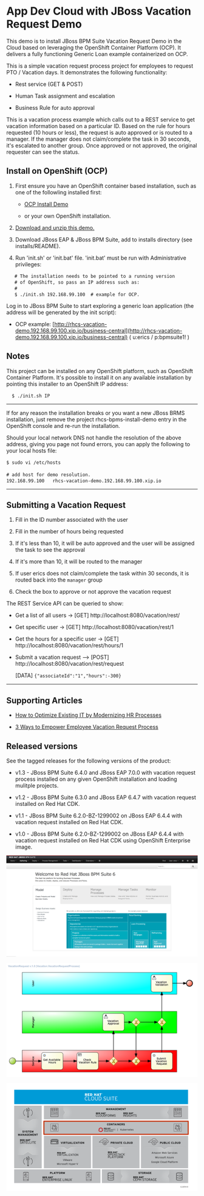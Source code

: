 App Dev Cloud with JBoss Vacation Request Demo
==============================================
This demo is to install JBoss BPM Suite Vacation Request Demo in the Cloud based on leveraging the OpenShift Container Platform
(OCP). It delivers a fully functioning Generic Loan example containerized on OCP.

This is a simple vacation request process project for employees to request PTO / Vacation days. It demonstrates the following
functionality:

- Rest service (GET & POST)

- Human Task assignment and escalation

- Business Rule for auto approval

This is a vacation process example which calls out to a REST service to get vacation information based on a particular ID.  Based on the rule for hours requested (10 hours or less), the request is auto approved or is routed to a manager.  If the manager does not claim/complete the task in 30 seconds, it's escalated to another group.  Once approved or not approved, the original requester can see the status.


Install on OpenShift (OCP)
--------------------------
1. First ensure you have an OpenShift container based installation, such as one of the followling installed first:

    - [OCP Install Demo](https://github.com/redhatdemocentral/ocp-install-demo)

    - or your own OpenShift installation.

2. [Download and unzip this demo.](https://github.com/redhatdemocentral/rhcs-vacation-request-demo/archive/master.zip)

3. Download JBoss EAP & JBoss BPM Suite, add to installs directory (see installs/README).

4. Run 'init.sh' or 'init.bat' file. 'init.bat' must be run with Administrative privileges:

```
   # The installation needs to be pointed to a running version
   # of OpenShift, so pass an IP address such as:
   #
   $ ./init.sh 192.168.99.100  # example for OCP.
```

Log in to JBoss BPM Suite to start exploring a generic loan application (the address will be generated by the init
script):

  - OCP example:
    [http://rhcs-vacation-demo.192.168.99.100.xip.io/business-central](http://rhcs-vacation-demo.192.168.99.100.xip.io/business-central)
    ( u:erics / p:bpmsuite1! )


Notes
-----
This project can be installed on any OpenShift platform, such as OpenShift Container Platform.
It's possible to install it on any available installation by pointing this installer to an OpenShift IP address:

```
  $ ./init.sh IP
```

-----

If for any reason the installation breaks or you want a new JBoss BRMS installation, just remove the project rhcs-bpms-install-demo
entry in the OpenShift console and re-run the installation.

Should your local network DNS not handle the resolution of the above address, giving you page not found errors, you can apply the
following to your local hosts file:

```
$ sudo vi /etc/hosts

# add host for demo resolution.
192.168.99.100   rhcs-vacation-demo.192.168.99.100.xip.io
```

-----


Submitting a Vacation Request
-----------------------------
1. Fill in the ID number associated with the user

2. Fill in the number of hours being requested

3. If it's less than 10, it will be auto approved and the user will be assigned the task to see the approval

4. If it's more than 10, it will be routed to the manager

5. If user erics does not claim/complete the task within 30 seconds, it is routed back into the `manager` group

6. Check the box to approve or not approve the vacation request

The REST Service API can be queried to show:

- Get a list of all users -> [GET] http://localhost:8080/vacation/rest/

- Get specific user -> [GET] http://localhost:8080/vacation/rest/1

- Get the hours for a specific user -> [GET] http://localhost:8080/vacation/rest/hours/1

- Submit a vacation request --> [POST] http://localhost:8080/vacation/rest/request   

  [DATA] `{"associateId":"1","hours":-300}`

-----


Supporting Articles
-------------------
- [How to Optimize Existing IT by Modernizing HR Processes](http://www.schabell.org/2017/07/how-to-optimize-existing-it-modernizing-hr-processes.html)

- [3 Ways to Empower Employee Vacation Request Process](http://www.schabell.org/2016/05/3-ways-empower-employee-vacation-request-process.html)


Released versions
-----------------
See the tagged releases for the following versions of the product:

- v1.3 - JBoss BPM Suite 6.4.0 and JBoss EAP 7.0.0 with vacation request process installed on any given OpenShift installation and loading mulitple projects.

- v1.2 - JBoss BPM Suite 6.3.0 and JBoss EAP 6.4.7 with vacation request installed on Red Hat CDK.

- v1.1 - JBoss BPM Suite 6.2.0-BZ-1299002 on JBoss EAP 6.4.4 with vacation request installed on Red Hat CDK.

- v1.0 - JBoss BPM Suite 6.2.0-BZ-1299002 on JBoss EAP 6.4.4 with vacation request installed on Red Hat CDK using OpenShift Enterprise image.

![BPM Suite](https://github.com/redhatdemocentral/rhcs-vacation-request-demo/blob/master/docs/demo-images/bpmsuite.png?raw=true)

![Vacation Process](https://github.com/redhatdemocentral/rhcs-vacation-request-demo/blob/master/docs/demo-images/process.png?raw=true)

![Cloud Suite](https://github.com/redhatdemocentral/rhcs-vacation-request-demo/blob/master/docs/demo-images/rhcs-arch.png?raw=true)

